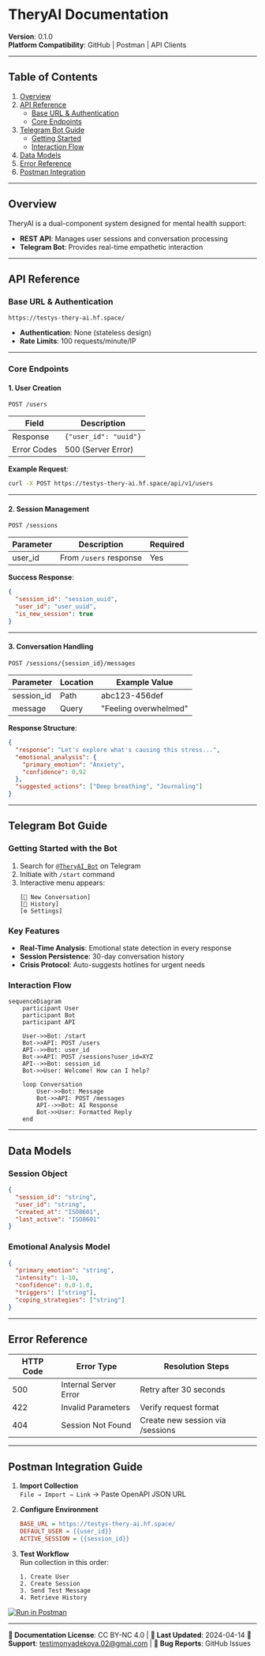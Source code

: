 # TheryAI Documentation

**Version**: 0.1.0  
**Platform Compatibility**: GitHub | Postman | API Clients  

---

## Table of Contents
1. [Overview](#overview)
2. [API Reference](#api-reference)
   - [Base URL & Authentication](#base-url--authentication)
   - [Core Endpoints](#core-endpoints)
3. [Telegram Bot Guide](#telegram-bot-guide)
   - [Getting Started](#getting-started-with-the-bot)
   - [Interaction Flow](#interaction-flow)
4. [Data Models](#data-models)
5. [Error Reference](#error-reference)
6. [Postman Integration](#postman-integration-guide)

---

## Overview
TheryAI is a dual-component system designed for mental health support:
- **REST API**: Manages user sessions and conversation processing
- **Telegram Bot**: Provides real-time empathetic interaction

---

## API Reference

### Base URL & Authentication
```http
https://testys-thery-ai.hf.space/
```

- **Authentication**: None (stateless design)
- **Rate Limits**: 100 requests/minute/IP

---

### Core Endpoints

#### 1. User Creation  
```http
POST /users
```
| Field          | Description                              |
|----------------|------------------------------------------|
| Response       | `{"user_id": "uuid"}`                    |
| Error Codes    | 500 (Server Error)                       |


**Example Request**:
```bash
curl -X POST https://testys-thery-ai.hf.space/api/v1/users
```

---

#### 2. Session Management  

```http
POST /sessions
```
| Parameter      | Description                              | Required |
|----------------|------------------------------------------|----------|
| user_id        | From `/users` response                   | Yes      |

**Success Response**:
```json
{
  "session_id": "session_uuid",
  "user_id": "user_uuid",
  "is_new_session": true
}
```

---

#### 3. Conversation Handling  
```http
POST /sessions/{session_id}/messages
```
| Parameter      | Location   | Example Value         |
|----------------|------------|-----------------------|
| session_id     | Path       | abc123-456def         | 
| message        | Query      | "Feeling overwhelmed" |

**Response Structure**:
```json
{
  "response": "Let's explore what's causing this stress...",
  "emotional_analysis": {
    "primary_emotion": "Anxiety",
    "confidence": 0.92
  },
  "suggested_actions": ["Deep breathing", "Journaling"]
}
```

---

## Telegram Bot Guide

### Getting Started with the Bot
1. Search for [`@TheryAI_Bot`](https://t.me/Thery_AIBot) on Telegram
2. Initiate with `/start` command
3. Interactive menu appears:
   ```
   [💬 New Conversation]  
   [📜 History]  
   [⚙ Settings]
   ```

### Key Features
- **Real-Time Analysis**: Emotional state detection in every response
- **Session Persistence**: 30-day conversation history
- **Crisis Protocol**: Auto-suggests hotlines for urgent needs

### Interaction Flow
```mermaid
sequenceDiagram
    participant User
    participant Bot
    participant API

    User->>Bot: /start
    Bot->>API: POST /users
    API-->>Bot: user_id
    Bot->>API: POST /sessions?user_id=XYZ
    API-->>Bot: session_id
    Bot->>User: Welcome! How can I help?

    loop Conversation
        User->>Bot: Message
        Bot->>API: POST /messages
        API-->>Bot: AI Response
        Bot->>User: Formatted Reply
    end
```

---

## Data Models

### Session Object
```json
{
  "session_id": "string",
  "user_id": "string",
  "created_at": "ISO8601",
  "last_active": "ISO8601"
}
```

### Emotional Analysis Model
```json
{
  "primary_emotion": "string",
  "intensity": 1-10,
  "confidence": 0.0-1.0,
  "triggers": ["string"],
  "coping_strategies": ["string"]
}
```

---

## Error Reference

| HTTP Code | Error Type               | Resolution Steps                |
|-----------|--------------------------|----------------------------------|
| 500       | Internal Server Error    | Retry after 30 seconds           |
| 422       | Invalid Parameters       | Verify request format            |
| 404       | Session Not Found        | Create new session via /sessions |

---

## Postman Integration Guide

1. **Import Collection**  
   `File → Import → Link` → Paste OpenAPI JSON URL

2. **Configure Environment**  
   ```ini
   BASE_URL = https://testys-thery-ai.hf.space/
   DEFAULT_USER = {{user_id}}
   ACTIVE_SESSION = {{session_id}}
   ```

3. **Test Workflow**  
   Run collection in this order:
   ```text
   1. Create User
   2. Create Session
   3. Send Test Message
   4. Retrieve History
   ```

[![Run in Postman](https://run.pstmn.io/button.svg)](https://www.postman.com/theryai/workspace)

---

**📘 Documentation License**: CC BY-NC 4.0 | **🔄 Last Updated**: 2024-04-14 
**📧 Support**: testimonyadekoya.02@gmai.com | **🐛 Bug Reports**: GitHub Issues
